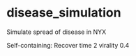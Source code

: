 # disease_simulation
Simulate spread of disease in NYX

Self-containing:
Recover time 2
virality 0.4 
